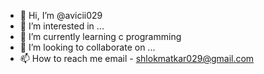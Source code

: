 - 👋 Hi, I’m @avicii029
- 👀 I’m interested in ...
- 🌱 I’m currently learning c programming
- 💞️ I’m looking to collaborate on ...
- 📫 How to reach me 
  email - shlokmatkar029@gmail.com


<!---
avicii029/avicii029 is a ✨ special ✨ repository because its `README.md` (this file) appears on your GitHub profile.
You can click the Preview link to take a look at your changes.
--->
